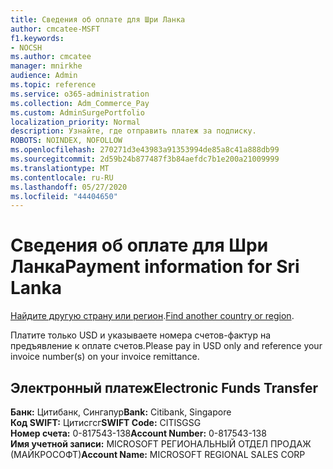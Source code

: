 ```yaml
---
title: Сведения об оплате для Шри Ланка
author: cmcatee-MSFT
f1.keywords:
- NOCSH
ms.author: cmcatee
manager: mnirkhe
audience: Admin
ms.topic: reference
ms.service: o365-administration
ms.collection: Adm_Commerce_Pay
ms.custom: AdminSurgePortfolio
localization_priority: Normal
description: Узнайте, где отправить платеж за подписку.
ROBOTS: NOINDEX, NOFOLLOW
ms.openlocfilehash: 270271d3e43983a91353994de85a8c41a888db99
ms.sourcegitcommit: 2d59b24b877487f3b84aefdc7b1e200a21009999
ms.translationtype: MT
ms.contentlocale: ru-RU
ms.lasthandoff: 05/27/2020
ms.locfileid: "44404650"
---
```

# <a name="payment-information-for-sri-lanka"></a><span data-ttu-id="805ac-103">Сведения об оплате для Шри Ланка</span><span class="sxs-lookup"><span data-stu-id="805ac-103">Payment information for Sri Lanka</span></span>

<span data-ttu-id="805ac-104">[Найдите другую страну или регион](../billing-and-payments/pay-for-your-subscription.md).</span><span class="sxs-lookup"><span data-stu-id="805ac-104">[Find another country or region](../billing-and-payments/pay-for-your-subscription.md).</span></span>

<span data-ttu-id="805ac-105">Платите только USD и указываете номера счетов-фактур на предъявление к оплате счетов.</span><span class="sxs-lookup"><span data-stu-id="805ac-105">Please pay in USD only and reference your invoice number(s) on your invoice remittance.</span></span>

## <a name="electronic-funds-transfer"></a><span data-ttu-id="805ac-106">Электронный платеж</span><span class="sxs-lookup"><span data-stu-id="805ac-106">Electronic Funds Transfer</span></span>

<span data-ttu-id="805ac-107">**Банк:** Цитибанк, Сингапур</span><span class="sxs-lookup"><span data-stu-id="805ac-107">**Bank:** Citibank, Singapore</span></span>  
<span data-ttu-id="805ac-108">**Код SWIFT:** Цитисгсг</span><span class="sxs-lookup"><span data-stu-id="805ac-108">**SWIFT Code:** CITISGSG</span></span>  
<span data-ttu-id="805ac-109">**Номер счета:** 0-817543-138</span><span class="sxs-lookup"><span data-stu-id="805ac-109">**Account Number:** 0-817543-138</span></span>  
<span data-ttu-id="805ac-110">**Имя учетной записи:** MICROSOFT РЕГИОНАЛЬНЫЙ ОТДЕЛ ПРОДАЖ (МАЙКРОСОФТ)</span><span class="sxs-lookup"><span data-stu-id="805ac-110">**Account Name:** MICROSOFT REGIONAL SALES CORP</span></span>  